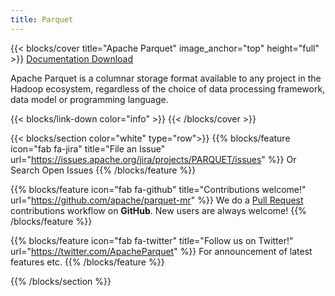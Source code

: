 ```yaml
---
title: Parquet
---
```


{{< blocks/cover title="Apache Parquet" image_anchor="top" height="full" >}}
<a class="btn btn-lg btn-primary me-3 mb-4" href="/docs/">
  Documentation <i class="fas fa-arrow-alt-circle-right ms-2"></i>
</a>
<a class="btn btn-lg btn-secondary me-3 mb-4" href="/blog/">
  Download <i class="fab fa-github ms-2 "></i>
</a>
<p class="lead mt-5">Apache Parquet is a columnar storage format available to any project in the Hadoop ecosystem, regardless of the choice of data processing framework, data model or programming language.</p>
{{< blocks/link-down color="info" >}}
{{< /blocks/cover >}}


{{< blocks/section color="white" type="row">}}
{{% blocks/feature icon="fab fa-jira" title="File an Issue" url="https://issues.apache.org/jira/projects/PARQUET/issues" %}}
Or Search Open Issues
{{% /blocks/feature %}}

{{% blocks/feature icon="fab fa-github" title="Contributions welcome!" url="https://github.com/apache/parquet-mr" %}}
We do a [Pull Request](https://github.com/apache/parquet-mr/pulls) contributions workflow on **GitHub**. New users are always welcome!
{{% /blocks/feature %}}


{{% blocks/feature icon="fab fa-twitter" title="Follow us on Twitter!" url="https://twitter.com/ApacheParquet" %}}
For announcement of latest features etc.
{{% /blocks/feature %}}

{{% /blocks/section %}}
